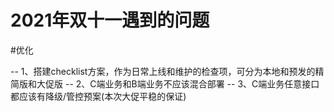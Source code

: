 # 2021年双十一遇到的问题



#优化

-- 1、搭建checklist方案，作为日常上线和维护的检查项，可分为本地和预发的精简版和大促版
-- 2、C端业务和B端业务不应该混合部署
-- 3、C端业务任意接口都应该有降级/管控预案(本次大促平稳的保证)




